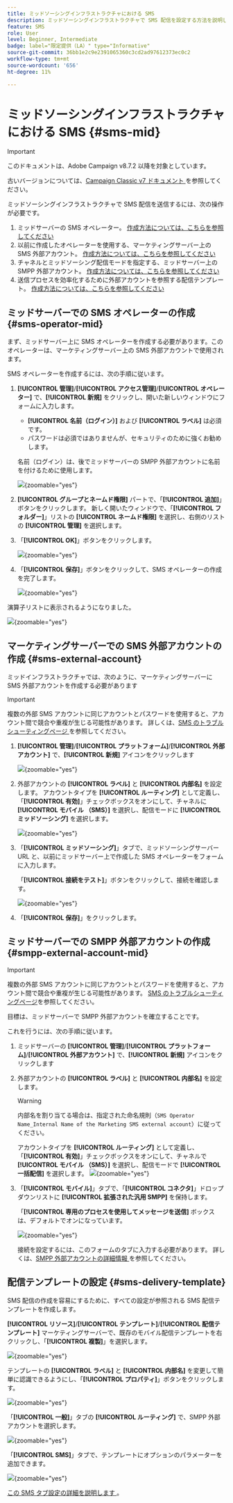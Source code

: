 ```yaml
---
title: ミッドソーシングインフラストラクチャにおける SMS
description: ミッドソーシングインフラストラクチャで SMS 配信を設定する方法を説明します
feature: SMS
role: User
level: Beginner, Intermediate
badge: label="限定提供（LA）" type="Informative"
source-git-commit: 36bb1e2c9e2391065360c3cd2ad97612373ec0c2
workflow-type: tm+mt
source-wordcount: '656'
ht-degree: 11%

---
```



# ミッドソーシングインフラストラクチャにおける SMS {#sms-mid}

>[!IMPORTANT]
>
>このドキュメントは、Adobe Campaign v8.7.2 以降を対象としています。
>
>古いバージョンについては、[Campaign Classic v7 ドキュメント ](https://experienceleague.adobe.com/en/docs/campaign-classic/using/sending-messages/sending-messages-on-mobiles/sms-set-up/sms-set-up) を参照してください。

ミッドソーシングインフラストラクチャで SMS 配信を送信するには、次の操作が必要です。

1. ミッドサーバーの SMS オペレーター。 [ 作成方法については、こちらを参照してください ](#sms-operator-mid)
1. 以前に作成したオペレーターを使用する、マーケティングサーバー上の SMS 外部アカウント。 [ 作成方法については、こちらを参照してください ](#sms-external-account)
1. チャネルとミッドソーシング配信モードを指定する、ミッドサーバー上の SMPP 外部アカウント。 [ 作成方法については、こちらを参照してください ](#smpp-external-account-mid)
1. 送信プロセスを効率化するために外部アカウントを参照する配信テンプレート。 [ 作成方法については、こちらを参照してください ](#sms-delivery-template)

## ミッドサーバーでの SMS オペレーターの作成 {#sms-operator-mid}

まず、ミッドサーバー上に SMS オペレーターを作成する必要があります。このオペレーターは、マーケティングサーバー上の SMS 外部アカウントで使用されます。

SMS オペレーターを作成するには、次の手順に従います。

1. **[!UICONTROL 管理]**/**[!UICONTROL アクセス管理]**/**[!UICONTROL オペレーター]** で、**[!UICONTROL 新規]** をクリックし、開いた新しいウィンドウにフォームに入力します。

   * **[!UICONTROL 名前（ログイン）]** および **[!UICONTROL ラベル]** は必須です。
   * パスワードは必須ではありませんが、セキュリティのために強くお勧めします。

   名前（ログイン）は、後でミッドサーバーの SMPP 外部アカウントに名前を付けるために使用します。

   ![](assets/smsoperator_mid.png){zoomable="yes"}

1. **[!UICONTROL グループとネームド権限]** パートで、「**[!UICONTROL 追加]**」ボタンをクリックします。
新しく開いたウィンドウで、「**[!UICONTROL フォルダー]**」リストの **[!UICONTROL ネームド権限]** を選択し、右側のリストの **[!UICONTROL 管理]** を選択します。

1. 「**[!UICONTROL OK]**」ボタンをクリックします。

   ![](assets/smsoperator_rights.png){zoomable="yes"}

1. 「**[!UICONTROL 保存]**」ボタンをクリックして、SMS オペレーターの作成を完了します。

   ![](assets/smsoperator_save.png){zoomable="yes"}

演算子リストに表示されるようになりました。

![](assets/smsoperator_list.png){zoomable="yes"}

## マーケティングサーバーでの SMS 外部アカウントの作成 {#sms-external-account}

ミッドインフラストラクチャでは、次のように、マーケティングサーバーに SMS 外部アカウントを作成する必要があります

>[!IMPORTANT]
>
>複数の外部 SMS アカウントに同じアカウントとパスワードを使用すると、アカウント間で競合や重複が生じる可能性があります。 詳しくは、[SMS のトラブルシューティングページ ](smpp-connection.md#sms-troubleshooting) を参照してください。

1. **[!UICONTROL 管理]**/**[!UICONTROL プラットフォーム]**/**[!UICONTROL 外部アカウント]** で、**[!UICONTROL 新規]** アイコンをクリックします

   ![](assets/sms_extaccount.png){zoomable="yes"}

1. 外部アカウントの **[!UICONTROL ラベル]** と **[!UICONTROL 内部名]** を設定します。 アカウントタイプを **[!UICONTROL ルーティング]** として定義し、「**[!UICONTROL 有効]**」チェックボックスをオンにして、チャネルに **[!UICONTROL モバイル （SMS）]** を選択し、配信モードに **[!UICONTROL ミッドソーシング]** を選択します。

   ![](assets/mid_smsextaccount.png){zoomable="yes"}

1. 「**[!UICONTROL ミッドソーシング]**」タブで、ミッドソーシングサーバー URL と、以前にミッドサーバー上で作成した SMS オペレーターをフォームに入力します。

   「**[!UICONTROL 接続をテスト]**」ボタンをクリックして、接続を確認します。

   ![](assets/midtab_smsextaccount.png){zoomable="yes"}

1. 「**[!UICONTROL 保存]**」をクリックします。

## ミッドサーバーでの SMPP 外部アカウントの作成 {#smpp-external-account-mid}

>[!IMPORTANT]
>
>複数の外部 SMS アカウントに同じアカウントとパスワードを使用すると、アカウント間で競合や重複が生じる可能性があります。 [SMS のトラブルシューティングページ](smpp-connection.md#sms-troubleshooting)を参照してください。

目標は、ミッドサーバーで SMPP 外部アカウントを確立することです。

これを行うには、次の手順に従います。

1. ミッドサーバーの **[!UICONTROL 管理]**/**[!UICONTROL プラットフォーム]**/**[!UICONTROL 外部アカウント]** で、**[!UICONTROL 新規]** アイコンをクリックします

1. 外部アカウントの **[!UICONTROL ラベル]** と **[!UICONTROL 内部名]** を設定します。

   >[!WARNING]
   >
   >内部名を割り当てる場合は、指定された命名規則（`SMS Operator Name_Internal Name of the Marketing SMS external account`）に従ってください。
   >

   アカウントタイプを **[!UICONTROL ルーティング]** として定義し、「**[!UICONTROL 有効]**」チェックボックスをオンにして、チャネルで **[!UICONTROL モバイル （SMS）]** を選択し、配信モードで **[!UICONTROL 一括配信]** を選択します。
   ![](assets/mid_extaccount.png){zoomable="yes"}

1. 「**[!UICONTROL モバイル]**」タブで、「**[!UICONTROL コネクタ]**」ドロップダウンリストに **[!UICONTROL 拡張された汎用 SMPP]** を保持します。

   「**[!UICONTROL 専用のプロセスを使用してメッセージを送信]** ボックスは、デフォルトでオンになっています。

   ![](assets/sms_extaccount_connector.png){zoomable="yes"}

   接続を設定するには、このフォームのタブに入力する必要があります。 詳しくは、[SMPP 外部アカウントの詳細情報 ](smpp-external-account.md#smpp-connection-settings) を参照してください。

## 配信テンプレートの設定 {#sms-delivery-template}

SMS 配信の作成を容易にするために、すべての設定が参照される SMS 配信テンプレートを作成します。

**[!UICONTROL リソース]**/**[!UICONTROL テンプレート]**/**[!UICONTROL 配信テンプレート]** マーケティングサーバーで、既存のモバイル配信テンプレートを右クリックし、「**[!UICONTROL 複製]**」を選択します。

![](assets/sms_template_duplicate.png){zoomable="yes"}

テンプレートの **[!UICONTROL ラベル]** と **[!UICONTROL 内部名]** を変更して簡単に認識できるようにし、「**[!UICONTROL プロパティ]**」ボタンをクリックします。

![](assets/sms_template_name.png){zoomable="yes"}

「**[!UICONTROL 一般]**」タブの **[!UICONTROL ルーティング]** で、SMPP 外部アカウントを選択します。

![](assets/mid_template.png){zoomable="yes"}

「**[!UICONTROL SMS]**」タブで、テンプレートにオプションのパラメーターを追加できます。

![](assets/sms_template_properties.png){zoomable="yes"}

[ この SMS タブ設定の詳細を説明します ](sms-delivery-settings.md)。